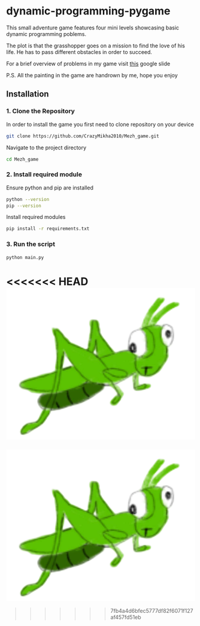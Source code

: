 # dynamic-programming-pygame

This small adventure game features four mini levels showcasing basic dynamic programming poblems. 

The plot is that the grasshopper goes on a mission to find the love of his life. He has to pass different obstacles in order to succeed. 

For a brief overview of problems in my game visit [this](https://docs.google.com/presentation/d/1Fmm4OBNpHow2gk-wG77zo8FB7XMN9OG9PN6I8MEUdvM/edit?usp=sharing) google slide

P.S. All the painting in the game are handrown by me, hope you enjoy


## Installation

### 1. Clone the Repository

In order to install the game you first need to clone repository on your device

```bash
git clone https://github.com/CrazyMikha2010/Mezh_game.git
```
Navigate to the project directory
```bash
cd Mezh_game
```
### 2. Install required module

Ensure python and pip are installed
```bash
python --version
pip --version
```
Install required modules
```bash
pip install -r requirements.txt
```
### 3. Run the script 
```bash
python main.py
```
<<<<<<< HEAD
![grasshopper image](images2/Grasshopper2.png)
=======
![grasshopper image](images2/Grasshopper2.png)


>>>>>>> 7fb4a4d6bfec5777df82f6071f127af457fd51eb
